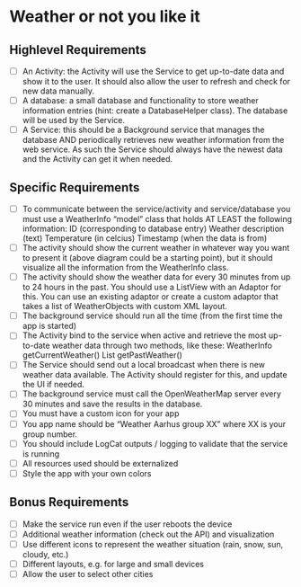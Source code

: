 # Weather or not you like it

## Highlevel Requirements

- [ ] An Activity: the Activity will use the Service to get up-to-date data and show it to the user. It should also allow the user to refresh and check for new data manually.
- [ ] A database: a small database and functionality to store weather information entries (hint: create a DatabaseHelper class). The database will be used by the Service.
- [ ] A Service: this should be a Background service that manages the database AND periodically retrieves new weather information from the web service. As such the Service should always have the newest data and the Activity can get it when needed.

## Specific Requirements

- [ ] To communicate between the service/activity and service/database you must use a WeatherInfo “model” class that holds AT LEAST the following information:
ID (corresponding to database entry)
Weather description (text)
Temperature (in celcius)
Timestamp (when the data is from)
- [ ] The activity should show the current weather in whatever way you want to present it (above diagram could be a starting point), but it should visualize all the information from the WeatherInfo class.
- [ ] The activity should show the weather data for every 30 minutes from up to 24 hours in the past. You should use a ListView with an Adaptor for this. You can use an existing adaptor or create a custom adaptor that takes a list of WeatherObjects with custom XML layout.
- [ ] The background service should run all the time (from the first time the app is started)
- [ ] The Activity bind to the service when active and retrieve the most up-to-date weather data through two methods, like these:
WeatherInfo getCurrentWeather()
List<WeatherInfo> getPastWeather()
- [ ] The Service should send out a local broadcast when there is new weather data available. The Activity should register for this, and update the UI if needed.
- [ ] The background service must call the OpenWeatherMap server every 30 minutes and save the results in the database.
- [ ] You must have a custom icon for your app
- [ ] You app name should be “Weather Aarhus group XX” where XX is your group number.
- [ ] You should include LogCat outputs / logging to validate that the service is running
- [ ] All resources used should be externalized
- [ ] Style the app with your own colors

## Bonus Requirements

- [ ] Make the service run even if the user reboots the device
- [ ] Additional weather information (check out the API) and visualization
- [ ] Use different icons to represent the weather situation (rain, snow, sun, cloudy, etc.)
- [ ] Different layouts, e.g. for large and small devices
- [ ] Allow the user to select other cities